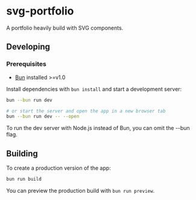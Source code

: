 # svg-portfolio
A portfolio heavily build with SVG components.

## Developing

### Prerequisites

- [Bun](https://bun.sh) installed >=v1.0

Install dependencies with `bun install` and start a development server:

```bash
bun --bun run dev

# or start the server and open the app in a new browser tab
bun --bun run dev -- --open
```

To run the dev server with Node.js instead of Bun, you can omit the --bun flag.

## Building

To create a production version of the app:

```bash
bun run build
```

You can preview the production build with `bun run preview`.